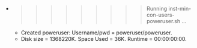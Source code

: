 * >>>>>>>>> Running inst-min-con-users-poweruser.sh ...
  * Created poweruser: Username/pwd = poweruser/poweruser.
  * Disk size = 1368220K. Space Used = 36K. Runtime = 00:00:00:00.
